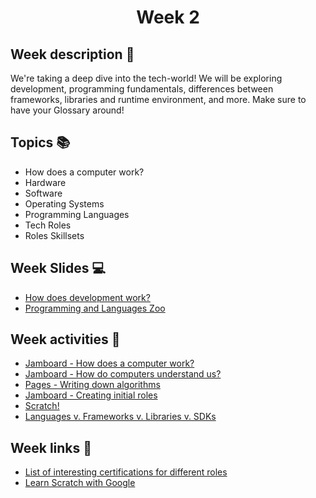 <h1 align="center">Week 2</h1>

## Week description 🏁
<p>We're taking a deep dive into the tech-world! We will be exploring development, programming fundamentals, differences between frameworks, libraries and runtime environment, and more. Make sure to have your Glossary around! </p>

## Topics 📚
* How does a computer work?
* Hardware
* Software
* Operating Systems
* Programming Languages
* Tech Roles
* Roles Skillsets

## Week Slides 💻
* [How does development work?](https://docs.google.com/presentation/d/1nmu2ic8UoWAvPjCzX22cjycjl4t3BP5GOvJUeWjtEjs/edit?usp=sharing)
* [Programming and Languages Zoo](https://docs.google.com/presentation/d/1mFjUMHm3EFkgowK4IVUCcq_N3cs8Ul7ZB-dHm_HUz4A/edit?usp=sharing)

## Week activities 🎉
* [Jamboard - How does a computer work?](https://jamboard.google.com/d/1tYtpArhgZMMkPcpbD8kfx5PiEN_D1Ayn5L6knYUPVwc/edit?usp=sharing)
* [Jamboard - How do computers understand us?](https://jamboard.google.com/d/1a7Fhn9-ESKOqDBVZ0ySycZ2CrmvGR98SwpXRKJ-Lu4s/edit?usp=sharing)
* [Pages - Writing down algorithms](https://docs.google.com/document/d/1V-Ti5Lm-IRJhkSgdX8JNP-kMOOZ91XvH5jZ0fY5bxxc/edit?usp=sharing)
* [Jamboard - Creating initial roles](https://jamboard.google.com/d/1kml4-QkeVqVqLvfVHB__Po3KgPymC6zD6i2UviF518w/edit?usp=sharing)
* [Scratch!](https://scratch.mit.edu/projects/editor/?tutorial=getStarted)
* [Languages v. Frameworks v. Libraries v. SDKs](https://jamboard.google.com/d/1o6LjjiqITAaroQ3RSvjrGuirPGEUwgXOhb4eJiBZfhk/edit?usp=sharing)

## Week links 🔗
* [List of interesting certifications for different roles](https://www.indeed.com/career-advice/career-development/top-technical-certifications)
* [Learn Scratch with Google](https://codetolearn.withgoogle.com/learn_scratch)
